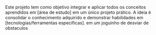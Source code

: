 Este projeto tem como objetivo integrar e aplicar todos os conceitos aprendidos em [área de estudo] em um único projeto prático. A ideia é consolidar o conhecimento adquirido e demonstrar habilidades em [tecnologias/ferramentas específicas]. em um joguinho de desviar de obstaculos 
